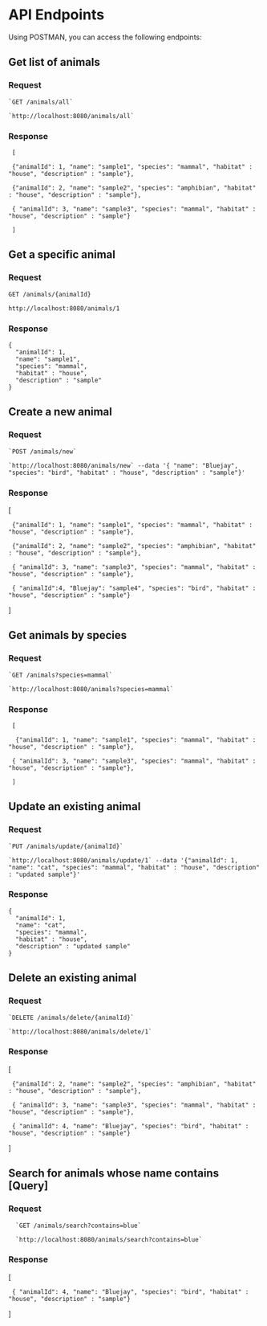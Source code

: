 # API Endpoints
Using POSTMAN, you can access the following endpoints:

## Get list of animals

### Request

    `GET /animals/all`

    `http://localhost:8080/animals/all`

   
### Response

     [
   
     {"animalId": 1, "name": "sample1", "species": "mammal", "habitat" : "house", "description" : "sample"}, 
   
     {"animalId": 2, "name": "sample2", "species": "amphibian", "habitat" : "house", "description" : "sample"}, 
   
     { "animalId": 3, "name": "sample3", "species": "mammal", "habitat" : "house", "description" : "sample"}
   
     ]

## Get a specific animal

### Request

`GET /animals/{animalId}`

`http://localhost:8080/animals/1`

### Response

    {
      "animalId": 1,
      "name": "sample1",
      "species": "mammal",
      "habitat" : "house",
      "description" : "sample"
    }

     
## Create a new animal

### Request

    `POST /animals/new`
    
    `http://localhost:8080/animals/new` --data '{ "name": "Bluejay", "species": "bird", "habitat" : "house", "description" : "sample"}'

   ### Response

   [
   
     {"animalId": 1, "name": "sample1", "species": "mammal", "habitat" : "house", "description" : "sample"}, 
   
     {"animalId": 2, "name": "sample2", "species": "amphibian", "habitat" : "house", "description" : "sample"}, 
   
     { "animalId": 3, "name": "sample3", "species": "mammal", "habitat" : "house", "description" : "sample"},

     { "animalId":4, "Bluejay": "sample4", "species": "bird", "habitat" : "house", "description" : "sample"}
   
  ]

## Get animals by species

### Request

    `GET /animals?species=mammal`

    `http://localhost:8080/animals?species=mammal`

   
### Response

     [
   
      {"animalId": 1, "name": "sample1", "species": "mammal", "habitat" : "house", "description" : "sample"}, 

     { "animalId": 3, "name": "sample3", "species": "mammal", "habitat" : "house", "description" : "sample"},
   
     ]
     

## Update an existing animal

### Request

    `PUT /animals/update/{animalId}`
    
    `http://localhost:8080/animals/update/1` --data '{"animalId": 1, "name": "cat", "species": "mammal", "habitat" : "house", "description" : "updated sample"}'

   ### Response
   
    {
      "animalId": 1,
      "name": "cat",
      "species": "mammal",
      "habitat" : "house",
      "description" : "updated sample"
    }


## Delete an existing animal

### Request

    `DELETE /animals/delete/{animalId}`
    
    `http://localhost:8080/animals/delete/1`

   ### Response
   
   [
   
     {"animalId": 2, "name": "sample2", "species": "amphibian", "habitat" : "house", "description" : "sample"}, 
   
     { "animalId": 3, "name": "sample3", "species": "mammal", "habitat" : "house", "description" : "sample"},

     { "animalId": 4, "name": "Bluejay", "species": "bird", "habitat" : "house", "description" : "sample"}
   
  ]

  ## Search for animals whose name contains [Query]

  ### Request
  
      `GET /animals/search?contains=blue`
      
      `http://localhost:8080/animals/search?contains=blue`

 ### Response
   
   [
   
     { "animalId": 4, "name": "Bluejay", "species": "bird", "habitat" : "house", "description" : "sample"}
   
  ]
